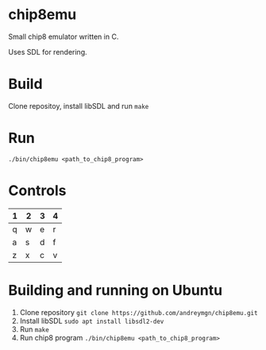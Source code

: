 # chip8emu
Small chip8 emulator written in C.

Uses SDL for rendering.
# Build
Clone repositoy, install libSDL and run ```make```
# Run
```./bin/chip8emu <path_to_chip8_program>```
# Controls
| 1 | 2 | 3 | 4 |
|---|---|---|---|
| q | w | e | r |
| a | s | d | f |
| z | x | c | v |
# Building and running on Ubuntu
1. Clone repository 
```git clone https://github.com/andreymgn/chip8emu.git```
2. Install libSDL
```sudo apt install libsdl2-dev```
3. Run ```make```
4. Run chip8 program ```./bin/chip8emu <path_to_chip8_program>```
